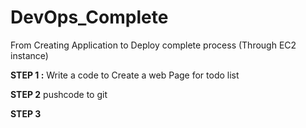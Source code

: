 # DevOps_Complete
From Creating Application to Deploy complete process (Through EC2 instance)


**STEP 1 :**
Write a code to Create a web Page for todo list

**STEP 2**
pushcode to git 

**STEP 3**

